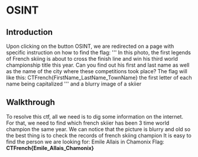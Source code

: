 # OSINT

## Introduction
Upon clicking on the button OSINT, we are redirected on a page with specific instruction on how to find the flag:
'''
In this photo, the first legends of French skiing is about to cross the finish line and win his third world championship title this year. Can you find out his first and last name as well as the name of the city where these competitions took place?
The flag will like this: 
CTFrench{FirstName_LastName_TownName}
the first letter of each name being capitalized
'''
and a blurry image of a skiier
## Walkthrough
To resolve this ctf, all we need is to dig some information on the internet.
For that, we need to find which french skiier has been 3 time world champion the same year.
We can notice that the picture is blurry and old so the best thing is to check the records of french skiing champion
It is easy to find the person we are looking for:
Emile Allais in Chamonix
Flag: **CTFrench{Emile_Allais_Chamonix}**
